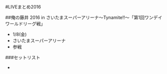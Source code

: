 #LIVEまとめ2016

##俺の藤井 2016 in さいたまスーパーアリーナ～Tynamite!!～「第1回ワンデイワールドリーグ戦」

* 1/8(金)
* さいたまスーパーアリーナ
* 参戦

###セットリスト

* 